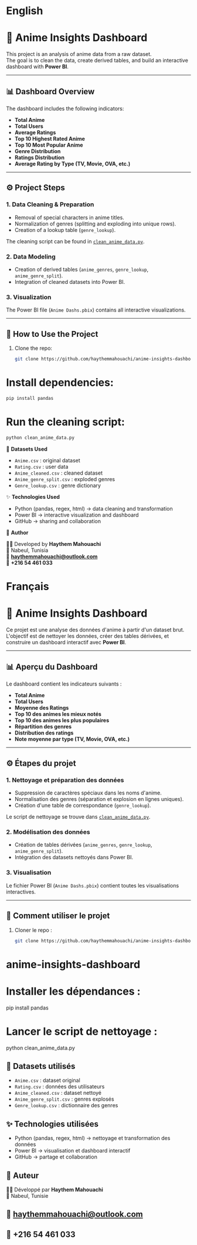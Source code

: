 # English
# 🎌 Anime Insights Dashboard

This project is an analysis of anime data from a raw dataset.  
The goal is to clean the data, create derived tables, and build an interactive dashboard with **Power BI**.

---

## 📊 Dashboard Overview
The dashboard includes the following indicators:
- **Total Anime**
- **Total Users**
- **Average Ratings**
- **Top 10 Highest Rated Anime**
- **Top 10 Most Popular Anime**
- **Genre Distribution**
- **Ratings Distribution**
- **Average Rating by Type (TV, Movie, OVA, etc.)**

---

## ⚙️ Project Steps

### 1. Data Cleaning & Preparation
- Removal of special characters in anime titles.
- Normalization of genres (splitting and exploding into unique rows).
- Creation of a lookup table (`genre_lookup`).

The cleaning script can be found in [`clean_anime_data.py`](clean_anime_data.py).

### 2. Data Modeling
- Creation of derived tables (`anime_genres`, `genre_lookup`, `anime_genre_split`).
- Integration of cleaned datasets into Power BI.

### 3. Visualization
The Power BI file (`Anime Dashs.pbix`) contains all interactive visualizations.

---

## 🚀 How to Use the Project

1. Clone the repo:
   ```bash
   git clone https://github.com/haythemmahouachi/anime-insights-dashboard.git
   ```

# Install dependencies:
```bash
pip install pandas
```

# Run the cleaning script:
```bash
python clean_anime_data.py
```

📁 **Datasets Used**

- `Anime.csv` : original dataset  
- `Rating.csv` : user data  
- `Anime_cleaned.csv` : cleaned dataset  
- `Anime_genre_split.csv` : exploded genres  
- `Genre_lookup.csv` : genre dictionary  

✨ **Technologies Used**

- Python (pandas, regex, html) → data cleaning and transformation  
- Power BI → interactive visualization and dashboard  
- GitHub → sharing and collaboration  

📌 **Author**

👨‍💻 Developed by **Haythem Mahouachi**  
📍 Nabeul, Tunisia  
📧 **haythemmahouachi@outlook.com**  
📱 **+216 54 461 033**


# Français
# 🎌 Anime Insights Dashboard

Ce projet est une analyse des données d'anime à partir d'un dataset brut.  
L'objectif est de nettoyer les données, créer des tables dérivées, et construire un dashboard interactif avec **Power BI**.

---

## 📊 Aperçu du Dashboard
Le dashboard contient les indicateurs suivants :
- **Total Anime**
- **Total Users**
- **Moyenne des Ratings**
- **Top 10 des animes les mieux notés**
- **Top 10 des animes les plus populaires**
- **Répartition des genres**
- **Distribution des ratings**
- **Note moyenne par type (TV, Movie, OVA, etc.)**

---

## ⚙️ Étapes du projet

### 1. Nettoyage et préparation des données
- Suppression de caractères spéciaux dans les noms d'anime.
- Normalisation des genres (séparation et explosion en lignes uniques).
- Création d'une table de correspondance (`genre_lookup`).

Le script de nettoyage se trouve dans [`clean_anime_data.py`](clean_anime_data.py).

### 2. Modélisation des données
- Création de tables dérivées (`anime_genres`, `genre_lookup`, `anime_genre_split`).
- Intégration des datasets nettoyés dans Power BI.

### 3. Visualisation
Le fichier Power BI (`Anime Dashs.pbix`) contient toutes les visualisations interactives.

---

## 🚀 Comment utiliser le projet

1. Cloner le repo :
   ```bash
   git clone https://github.com/haythemmahouachi/anime-insights-dashboard.git
# anime-insights-dashboard

# Installer les dépendances :
   pip install pandas
 

# Lancer le script de nettoyage :
   python clean_anime_data.py


## 📁 Datasets utilisés

- `Anime.csv` : dataset original  
- `Rating.csv` : données des utilisateurs  
- `Anime_cleaned.csv` : dataset nettoyé  
- `Anime_genre_split.csv` : genres explosés  
- `Genre_lookup.csv` : dictionnaire des genres  

## ✨ Technologies utilisées

- Python (pandas, regex, html) → nettoyage et transformation des données  
- Power BI → visualisation et dashboard interactif  
- GitHub → partage et collaboration  

## 📌 Auteur

👨‍💻 Développé par **Haythem Mahouachi**  
📍 Nabeul, Tunisie  
## 📧 haythemmahouachi@outlook.com 
## 📱 +216 54 461 033


